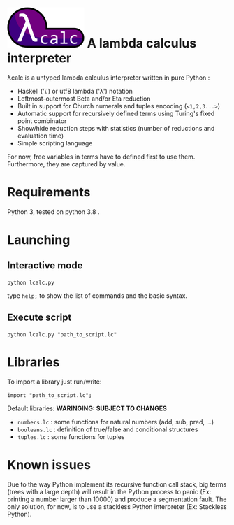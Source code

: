 # ![](logo.png) A lambda calculus interpreter

λcalc is a untyped lambda calculus interpreter written in pure Python :

- Haskell ('\\') or utf8 lambda ('λ') notation
- Leftmost-outermost Beta and/or Eta reduction
- Built in support for Church numerals and tuples encoding (``<1,2,3...>``)
- Automatic support for recursively defined terms using Turing's fixed point combinator
- Show/hide reduction steps with statistics (number of reductions and evaluation time)
- Simple scripting language

For now, free variables in terms have to defined first to use them. Furthermore, they are captured by value.

# Requirements

Python 3, tested on python 3.8 .

# Launching

## Interactive mode

```
python lcalc.py
```
type ``help;`` to show the list of commands and the basic syntax.
## Execute script

```
python lcalc.py "path_to_script.lc"
```

# Libraries

To import a library just run/write:
```
import "path_to_script.lc";
```
Default libraries:
**WARINGING: SUBJECT TO CHANGES**
- ``numbers.lc`` : some functions for natural numbers (add, sub, pred, ...)
- ``booleans.lc`` : definition of true/false and conditional structures
- ``tuples.lc`` : some functions for tuples

# Known issues

Due to the way Python implement its recursive function call stack, big terms (trees with a large depth) will result in the Python process to panic (Ex: printing a number larger than 10000) and produce a segmentation fault. The only solution, for now, is to use a stackless Python interpreter (Ex: Stackless Python). 